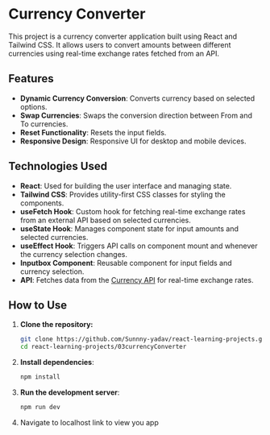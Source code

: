 # Currency Converter

This project is a currency converter application built using React and Tailwind CSS. It allows users to convert amounts between different currencies using real-time exchange rates fetched from an API.

## Features

- **Dynamic Currency Conversion**: Converts currency based on selected options.
- **Swap Currencies**: Swaps the conversion direction between From and To currencies.
- **Reset Functionality**: Resets the input fields.
- **Responsive Design**: Responsive UI for desktop and mobile devices.


## Technologies Used

- **React**: Used for building the user interface and managing state.
- **Tailwind CSS**: Provides utility-first CSS classes for styling the components.
- **useFetch Hook**: Custom hook for fetching real-time exchange rates from an external API based on selected currencies.
- **useState Hook**: Manages component state for input amounts and selected currencies.
- **useEffect Hook**: Triggers API calls on component mount and whenever the currency selection changes.
- **Inputbox Component**: Reusable component for input fields and currency selection.
- **API**: Fetches data from the [Currency API](https://cdn.jsdelivr.net/npm/@fawazahmed0/currency-api@latest/v1/currencies/) for real-time exchange rates.

## How to Use

1. **Clone the repository:** 
   ```bash
   git clone https://github.com/Sunnny-yadav/react-learning-projects.git
   cd react-learning-projects/03currencyConverter
    ```
2. **Install dependencies**:
   ```bash
   npm install
   ```
3. **Run the development server**:
   ```bash 
   npm run dev
    ```
4. Navigate to localhost link to view you app